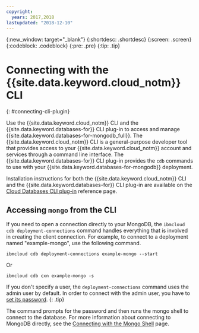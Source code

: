 ```yaml
---
copyright:
  years: 2017,2018
lastupdated: "2018-12-10"
---
```


{:new_window: target="_blank"}
{:shortdesc: .shortdesc}
{:screen: .screen}
{:codeblock: .codeblock}
{:pre: .pre}
{:tip: .tip}

# Connecting with the {{site.data.keyword.cloud_notm}} CLI
{: #connecting-cli-plugin}

Use the {{site.data.keyword.cloud_notm}} CLI and the {{site.data.keyword.databases-for}} CLI plug-in to access and manage {{site.data.keyword.databases-for-mongodb_full}}. The {{site.data.keyword.cloud_notm}} CLI is a general-purpose developer tool that provides access to your {{site.data.keyword.cloud_notm}} account and services through a command line interface. The {{site.data.keyword.databases-for}} CLI plug-in provides the `cdb` commands to use with your {{site.data.keyword.databases-for-mongodb}} deployment.

Installation instructions for both the {{site.data.keyword.cloud_notm}} CLI and the {{site.data.keyword.databases-for}} CLI plug-in are available on the [Cloud Databases CLI plug-in](/docs/databases-cli-plugin?topic=cloud-databases-cli-cdb-reference) reference page.



## Accessing `mongo` from the CLI 

If you need to open a connection directly to your MongoDB, the `ibmcloud cdb deployment-connections` command handles everything that is involved in creating the client connection. For example, to connect to a deployment named  "example-mongo", use the following command.

```
ibmcloud cdb deployment-connections example-mongo --start
```
Or
```
ibmcloud cdb cxn example-mongo -s
```

If you don't specify a user, the `deployment-connections` command uses the admin user by default. In order to connect with the admin user, you have to [set its password](./admin-password.html).
{: .tip}

The command prompts for the password and then runs the mongo shell to connect to the database. For more information about connecting to MongoDB directly, see the [Connecting with the Mongo Shell](./connecting-cli-client.html) page.


